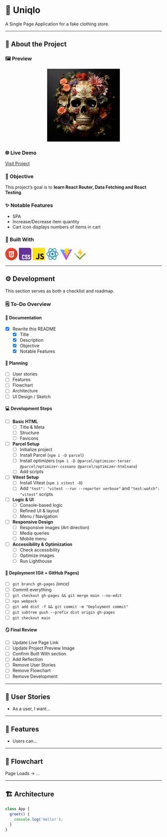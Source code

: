 # 🧩 Uniqlo

A Single Page Application for a fake clothing store.

---

## 📖 About the Project

### 🖼️ Preview

<div align='center'>
  <img src='./README/project-preview.jpg' alt='Project preview'>
</div>

### 🌐 Live Demo

[Visit Project](http://google.com/)

### 🎯 Objective

This project’s goal is to **learn React Router, Data Fetching and React Testing**.

### ✨ Notable Features

- SPA
- Increase/Decrease item quantity
- Cart icon displays numbers of items in cart

### 🧱 Built With

<p align="left">
  <img src="./README/html-logo.svg" alt="HTML Logo" width="40" height="40">
  <img src="./README/css-logo.svg" alt="CSS Logo" width="40" height="40">
  <img src="./README/js-logo.svg" alt="JavaScript Logo" width="40" height="40">
  <img src="./README/react-logo.svg" alt="React Logo" width="40" height="40">
  <img src="./README/vite-logo.svg" alt="Vite Logo" width="40" height="40">
  <img src="./README/vitest-logo.svg" alt="Vite Logo" width="40" height="40">
</p>

---

## ⚙️ Development

This section serves as both a checklist and roadmap.

### 🗒️ To-Do Overview

#### 🧾 Documentation

- [x] Rewrite this README
  - [x] Title
  - [x] Description
  - [x] Objective
  - [x] Notable Features

#### 🧠 Planning

- [ ] User stories
- [ ] Features
- [ ] Flowchart
- [ ] Architecture
- [ ] UI Design / Sketch

#### 💻 Development Steps

- [ ] **Basic HTML**
  - [ ] Title & Meta
  - [ ] Structure
  - [ ] Favicons
- [ ] **Parcel Setup**
  - [ ] Initialize project
  - [ ] Install Parcel (`npm i -D parcel`)
  - [ ] Install optimizers (`npm i -D @parcel/optimizer-terser @parcel/optimizer-cssnano @parcel/optimizer-htmlnano`)
  - [ ] Add scripts
- [ ] **Vitest Setup**
  - [ ] Install Vitest (`npm i vitest -D`)
  - [ ] Add `"test": "vitest --run --reporter verbose"` and `"test:watch": "vitest"` scripts
- [ ] **Logic & UI**
  - [ ] Console-based logic
  - [ ] Refined UI & layout
  - [ ] Menu / Navigation
- [ ] **Responsive Design**
  - [ ] Responsive images (Art direction)
  - [ ] Media queries
  - [ ] Mobile menu
- [ ] **Accessibility & Optimization**
  - [ ] Check accessibility
  - [ ] Optimize images
  - [ ] Run Lighthouse

#### 🚀 Deployment (Git + GitHub Pages)

- [ ] `git branch gh-pages` _(once)_
- [ ] Commit everything
- [ ] `git checkout gh-pages && git merge main --no-edit`
- [ ] `npx webpack`
- [ ] `git add dist -f && git commit -m "Deployment commit"`
- [ ] `git subtree push --prefix dist origin gh-pages`
- [ ] `git checkout main`

#### 🪞 Final Review

- [ ] Update Live Page Link
- [ ] Update Project Preview Image
- [ ] Confirm Built With section
- [ ] Add Reflection
- [ ] Remove User Stories
- [ ] Remove Flowchart
- [ ] Remove Development

---

## 👥 User Stories

- As a user, I want...

---

## 🧩 Features

- Users can...

---

## 🧭 Flowchart

Page Loads → ...

---

## 🏗️ Architecture

```js
class App {
  greet() {
    console.log('Hello!');
  }
}
```
